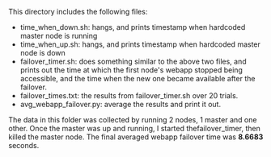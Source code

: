This directory includes the following files:
- time\_when\_down.sh: hangs, and prints timestamp when hardcoded master node is
                       running
- time\_when\_up.sh: hangs, and prints timestamp when hardcoded master node is
                     down
- failover\_timer.sh: does something similar to the above two files, and prints
                      out the time at which the first node's webapp stopped
                      being accessible, and the time when the new one became
                      available after the failover.
- failover\_times.txt: the results from failover\_timer.sh over 20 trials.
- avg\_webapp\_failover.py: average the results and print it out.

The data in this folder was collected by running 2 nodes, 1 master and one
other. Once the master was up and running, I started thefailover\_timer, then
killed the master node. The final averaged webapp failover time was __8.6683__
seconds.
